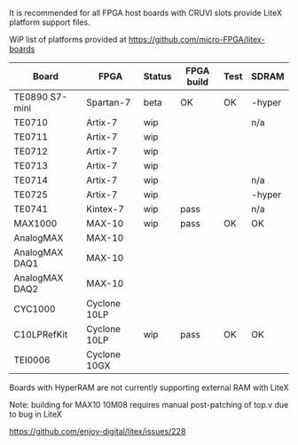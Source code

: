 It is recommended for all FPGA host boards with CRUVI slots provide LiteX platform support files.

WiP list of platforms provided at https://github.com/micro-FPGA/litex-boards

|Board|FPGA|Status|FPGA build|Test|SDRAM|
|-----|----|--|--|--|--|
|TE0890 S7-mini|Spartan-7|beta|OK|OK|-hyper|
|TE0710|Artix-7|wip | | |n/a|
|TE0711|Artix-7|wip | | | |
|TE0712|Artix-7|wip | | | |
|TE0713|Artix-7|wip | | | |
|TE0714|Artix-7|wip | | |n/a|
|TE0725|Artix-7|wip | | |-hyper|
|TE0741|Kintex-7|wip |pass||n/a|
|MAX1000|MAX-10|wip|pass|OK|OK|
|AnalogMAX|MAX-10|||||
|AnalogMAX DAQ1|MAX-10|||||
|AnalogMAX DAQ2|MAX-10|||||
|CYC1000|Cyclone 10LP|||||
|C10LPRefKit|Cyclone 10LP|wip|pass|OK|OK|
|TEI0006|Cyclone 10GX|||||

Boards with HyperRAM are not currently supporting external RAM with LiteX

Note: building for MAX10 10M08 requires manual post-patching of top.v due to bug in LiteX

https://github.com/enjoy-digital/litex/issues/228

